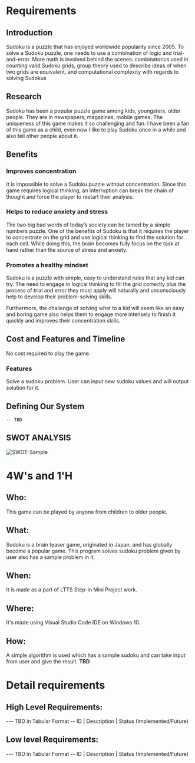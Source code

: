 # Requirements
## Introduction
 Sudoku is a puzzle that has enjoyed worldwide popularity since 2005. To solve a Sudoku puzzle, one needs to use a combination of logic and trial-and-error. More math is involved behind the scenes: combinatorics used in counting valid Sudoku grids, group theory used to describe ideas of when two grids are equivalent, and computational complexity with regards to solving Sudokus

## Research
Sudoku has been a popular puzzle game among kids, youngsters, older people. They are in newspapers, magazines, mobile games. The uniqueness of this game makes it so challenging and fun. I have been a fan of this game as a child, even now I like to play Sudoku once in a while and also tell other people about it.
## Benefits
### Improves concentration
It is impossible to solve a Sudoku puzzle without concentration. Since this game requires logical thinking, an interruption can break the chain of thought and force the player to restart their analysis. 
### Helps to reduce anxiety and stress
The two big bad words of today’s society can be tamed by a simple numbers puzzle. One of the benefits of Sudoku is that it requires the player to concentrate on the grid and use logical thinking to find the solution for each cell. While doing this, the brain becomes fully focus on the task at hand rather than the source of stress and anxiety.
### Promotes a healthy mindset
Sudoku is a puzzle with simple, easy to understand rules that any kid can try. The need to engage in logical thinking to fill the grid correctly plus the process of trial and error they must apply will naturally and unconsciously help to develop their problem-solving skills.

Furthermore, the challenge of solving what to a kid will seem like an easy and boring game also helps them to engage more intensely to finish it quickly and improves their concentration skills.
## Cost and Features and Timeline
No cost required to play the game.

### Features
Solve a sudoku problem.
User can input new sudoku values and will output solution for it.
## Defining Our System
    -- TBD
## SWOT ANALYSIS
![SWOT-Sample](!swot.png)

# 4W's and 1'H

## Who:

This game can be played by anyone from children to older people.
## What:

Sudoku is a brain teaser game, originated in Japan, and has globally become a popular game. This program solves sudoku problem given by user also has a sample problem in it.
## When:

It is made as a part of LTTS Step-in Mini Project work.

## Where:

It's made using Visual Studio Code IDE on Windows 10.
## How:
A simple algorithm is used which has a sample sudoku and can take input from user and give the result.
**TBD**

# Detail requirements
## High Level Requirements:
--- TBD in Tabular Format 
-- ID | Description | Status (Implemented/Future)


##  Low level Requirements:
--- TBD in Tabular Format 
-- ID | Description | Status (Implemented/Future)
